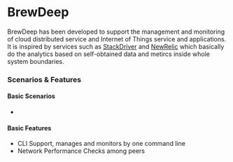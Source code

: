 

# BrewDeep

BrewDeep has been developed to support the management and monitoring of cloud distributed service and Internet of Things service and applications. It is inspired by services such as [StackDriver](http://www.stackdriver.com/blog/)  and [NewRelic](http://newrelic.com/) which basically do the analytics based on self-obtained data and metircs inside whole system boundaries.


### Scenarios & Features
#### Basic Scenarios 

* 

#### Basic Features 

* CLI Support, manages and monitors by one command line
* Network Performance Checks among peers
